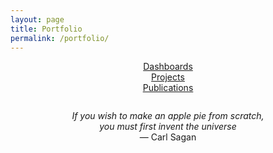 ```yaml
---
layout: page
title: Portfolio
permalink: /portfolio/
---
```



<link rel="stylesheet" href="/assets/css/style.css">






<!-- Sidebar -->
 <!-- margin-left:9em;  -->
<div style = "margin-top:1em; text-align:center">
  <div class = ptflobttn><a href="/portfolio/dashboards.md/">Dashboards</a></div>
  <div class = ptflobttn><a href="/portfolio/projects.md/">Projects</a></div>
  <div class = ptflobttn><a href="/portfolio/publications.md/">Publications</a></div>
</div>


<!-- Page Content margin-left:11em; -->
<div style="margin-top:5em; text-align:center">
  <div style = "text-align:center; font-style: italic; font-size: 1em;margin-top:-3em ">If you wish to make an apple pie from scratch, <br>you must first invent the universe</div>
  <div style = "text-align:center; margin-bottom:6em;">— Carl Sagan</div>
</div>